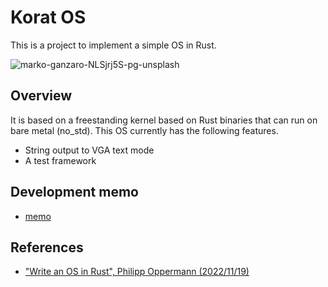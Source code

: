 # Korat OS

This is a project to implement a simple OS in Rust.

![marko-ganzaro-NLSjrj5S-pg-unsplash](https://user-images.githubusercontent.com/118079373/202865746-19fb98c9-b38c-4492-a7df-6a5fecddecc4.jpg)


## Overview

It is based on a freestanding kernel based on Rust binaries that can run on 
bare metal (no_std). This OS currently has the following features.

- String output to VGA text mode
- A test framework


## Development memo

- [memo](/note/memo.md)


## References

- ["Write an OS in Rust", Philipp Oppermann (2022/11/19)](https://os.phil-opp.com/)
